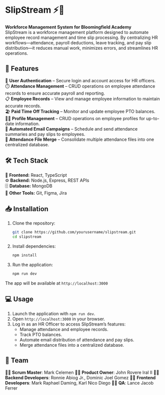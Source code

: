 # SlipStream ⚡️💼

**Workforce Management System for Bloomingfield Academy**  
SlipStream is a workforce management platform designed to automate employee record management and time slip processing. By centralizing HR workflows—attendance, payroll deductions, leave tracking, and pay slip distribution—it reduces manual work, minimizes errors, and streamlines HR operations.  

## 🚀 Features  

🔐 **User Authentication** – Secure login and account access for HR officers.  
⏱️ **Attendance Management** – CRUD operations on employee attendance records to ensure accurate payroll and reporting.  
📋 **Employee Records** – View and manage employee information to maintain accurate records.  
🏖️ **Paid Time Off Tracking** – Monitor and update employee PTO balances.  
🧑‍💼 **Profile Management** – CRUD operations on employee profiles for up-to-date information.  
📧 **Automated Email Campaigns** – Schedule and send attendance summaries and pay slips to employees.  
📂 **Attendance File Merge** – Consolidate multiple attendance files into one centralized database.  

## 🛠️ Tech Stack  

🎨 **Frontend:** React, TypeScript  
⚙️ **Backend:** Node.js, Express, REST APIs  
🗄️ **Database:** MongoDB  
🔨 **Other Tools:** Git, Figma, Jira  

## 📥 Installation  

1. Clone the repository:  
   ```bash
   git clone https://github.com/yourusername/slipstream.git
   cd slipstream
   ```
2. Install dependencies:
   ```bash
   npm install
   ```
3. Run the application:
   ```bash
   npm run dev
   ```

The app will be available at `http://localhost:3000`

## 💻 Usage

1. Launch the application with `npm run dev`.
2. Open `http://localhost:3000` in your browser.
3. Log in as an HR Officer to access SlipStream’s features:
    - Manage attendance and employee records.
    - Track PTO balances.
    - Automate email distribution of attendance and pay slips.
    - Merge attendance files into a centralized database.

## 👥 Team
🧑‍💻 **Scrum Master**: Mark Celemen
🧑‍💻 **Product Owner**: John Rovere Iral II
🧑‍💻 **Backend Developers**: Ronnie Abiog Jr., Dominic Joel Gomez
🧑‍💻 **Frontend Developers**: Mark Raphael Daming, Karl Nico Diego
🧑‍💻 **QA**: Lance Jacob Ferrer

